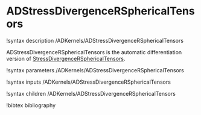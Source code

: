 # ADStressDivergenceRSphericalTensors

!syntax description /ADKernels/ADStressDivergenceRSphericalTensors<RESIDUAL>

ADStressDivergenceRSphericalTensors is the automatic differentiation version of
[StressDivergenceRSphericalTensors](/StressDivergenceRSphericalTensors.md).


!syntax parameters /ADKernels/ADStressDivergenceRSphericalTensors<RESIDUAL>

!syntax inputs /ADKernels/ADStressDivergenceRSphericalTensors<RESIDUAL>

!syntax children /ADKernels/ADStressDivergenceRSphericalTensors<RESIDUAL>

!bibtex bibliography
